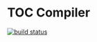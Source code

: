 # TOC Compiler

[![build status](https://travis-ci.org/lucaspetry/lukasiewicz-compiler.svg?branch=master)](https://travis-ci.org/lucaspetry/lukasiewicz-compiler)
